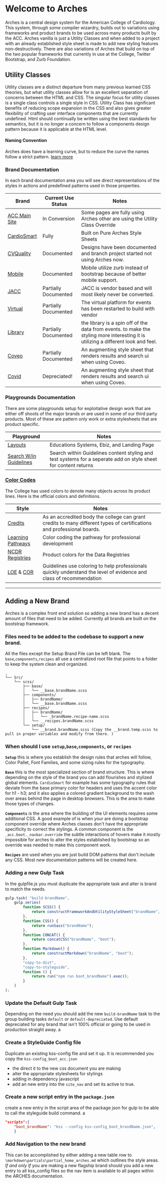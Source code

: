 
# Welcome to Arches 

Arches is a central design system for the American College of Cardiology. This system, through some compiler wizardry, builds out to variations using frameworks and product brands to be used across many products built by the ACC.  Arches vanilla is just a Utility Classes and when added to a project with an already established style sheet is made to add new styling features non-destructively. There are also variations of Arches that build on top of the two popular frameworks that currently in use at the College, Twitter Bootstrap, and Zurb Foundation.

## Utility Classes

Utility classes are a distinct departure from many previous learned CSS theories, but what utility classes allow for is an excellent separation of concerns between the HTML and CSS. The singular focus for utility classes is a single class controls a single style in CSS. Utility Class has significant benefits of reducing scope expansion in the CSS and also gives greater flexibility of crafting user interface components that are currently undefined. Html should continually be written using the best standards for semantics, but it is no longer a concern to follow a components design pattern because it is applicable at the HTML level.

#### Naming Convention

Arches does have a learning curve, but to reduce the curve the names follow a strict pattern. <a class="link" href="./section-uc.html"> learn more</a>

### Brand Documentation

In each brand documentation area you will see direct representations of the styles in actions and predefined patterns used in those properties.


| Brand                            | Current Use Status   | Notes                                                                                                                              |
| -------------------------------- | -------------------- | ---------------------------------------------------------------------------------------------------------------------------------- |
| [ACC Main Site](boot_acc/)       | In Conversion        | Some pages are fully using Arches other are using the Utility Class Override                                                       |
| [CardioSmart](boot_cardiosmart/) | Fully                | Built on Pure Arches Style Sheets                                                                                                  |
| [CVQuality](boot_cvquality/)     | Documented           | Designs have been documented and branch project started not using Arches now.                                                      |
| [Mobile](zurb_acc/)              | Documented           | Mobile utilize zurb instead of bootstrap because of better mobile support.                                                         |
| [JACC](boot_journal/)            | Partially Documented | JACC is vendor based and will most likely never be converted.                                                                      |
| [Virtual](boot_virtual/)         | Partially Documented | The virtual platform for events has been restarted to build with vendor                                                            |
| [Library](boot_library/)         | Partially Documented | the library is a spin off of the data from events. to make the styling more interesting it is utilizing a different look and feel. |
| [Coveo](coveo/)         	   | Partially Documented | An augmenting style sheet that renders results and search ui when using Coveo. |
| [Covid](boot_covid/)         	   | Depreciated! | An augmenting style sheet that renders results and search ui when using Coveo. |

### Playgrounds Documentation

There are some playgrounds setup for exploitative design work that are either off shoots of the major brands or are used in some of our third party products. Most of these are pattern only work or extra stylesheets that are product specific. 

| Playground                          | Notes                                                                                                           |
| ----------------------------------- | --------------------------------------------------------------------------------------------------------------- |
| [Layouts](layout_demo/)             | Educations Systems, Ebiz, and Landing Page                                                                      |
| [Search W/in Guidelines](glsearch/) | Search within Guidelines content styling and test systems for a seperate add on style sheet for content returns |

### [Color Codes](color_codes/)

The College has used colors to denote many objects across its product lines. Here is the official colors and definitions. 

| Style                                                                                       | Notes                                                                                                                  |
| ------------------------------------------------------------------------------------------- | ---------------------------------------------------------------------------------------------------------------------- |
| [Credits](color_codes/section-credit-colors.html)                                           | As an accredited body the college can grant credits to many different types of certifications and professional boards. |
| [Learning Pathways](color_codes/section-pathway-colors.html)                                | Color coding the pathway for professional development                                                                  |
| [NCDR Registries](color_codes/section-registrycolors.html)                                  | Product colors for the Data Registries                                                                                 |
| [LOE](color_codes/section-loe-colors.html) &amp; [COR](color_codes/section-cor-colors.html) | Guidelines use coloring to help professionals quickly understand the  level of evidence and class of recommendation    |

___
## Adding a New Brand
Arches is a complex front end solution so adding a new brand has a decent amount of files that need to be added. Currently all brands are built on the bootstrap framework.

### Files need to be added to the codebase to support a new brand.

All the files except the Setup Brand File can be left blank. The `base`,`components`,`recipes` all use a centralized root file that points to a folder to keep the system clean and organized. 
~~~
.
└── Src/
    └── scss/
        ├── base/
        │   └── __base.brandName.scss
        ├── components/
        │   ├── brandName/
        │   └── __base.brandName.scss
        ├── recipes/
        │   ├── brandName/
        │   │   └── _brandName.recipe-name.scss
        │   └── __recipes.brandName.scss
        └── setup/
            └── __brand.brandName.scss (Copy the __brand.temp.scss to pull in proper variables and modify from there. )

~~~

### When should I use `setup`,`base`,`components`, or `recipes`

__`Setup`__ this is where you establish the design rules that arches will follow, Color Pallet, Font Families, and some sizing rules for the typography. 

__`Base`__ this is the most specialized section of brand structure. This is where depending on the style of the brand you can add flourishes and stylized global elements. `CardioSmart` for example has some typography rules that deviate from the base primary color for headers and uses the accent color for h1 - h3; and it also applies a colored gradient background to the wash over areas behind the page in desktop browsers. This is the area to make those types of changes.

__`Components`__ is the area where the building of the UI elements requires some additional CSS.  A good example of is when your are doing a bootstrap component override where Arches classes don't have the appropriate specificity to correct the stylings.  A common component is the `_acc.boot._navbar.override` the subtle interactions of hovers make it mostly impossible for arches to alter the styles established by bootstrap so an override was needed to make this component work. 

__`Recipes`__ are used when you are just build DOM patterns that don't include any CSS.  Most *new* documentation patterns will be created here. 

### Adding a new Gulp Task

In the gulpfile.js you must duplicate the appropriate task and alter is brand to match the needs.

~~~javascript
gulp.task( "build-brandName",
	gulp.series(
		function SCSS() {
			return constructFrameworkAndUtilityStyleSheet("brandName", "boot");
		},
		function CSS() {
			return runSass("brandName");
		},
		function CONCAT() {
			return concatCSS("brandName", "boot");
		},
		function Markdown() {
			return constructMarkdown("brandName", "boot");
		},
		"copy-to-dist",
		"copy-to-styleguide",
		function () {
			return run("npm run boot_brandName").exec();
		}
	)
);
~~~

### Update the Default Gulp Task

Depending on the need you should add the new `build-brandName` task to the group building tasks `default` or `default-depreciated`. Use default depreciated for any brand that isn't 100% official or going to be used in production straight away. a

### Create a StyleGuide Config file

Duplicate an existing kss-config file and set it up. It is recommended you copy the `kss-config_boot_acc.json`

* the direct it to the new css document you are making
* alter the appropriate stylesheets for stylings
* adding in dependency javascript
* add an new entry into the `site_nav` and set its active to true.

### Create a new script entry in the `package.json`

create a new entry in the script area of the package json for gulp to be able to call the styleguide build command. a

~~~json
"scripts":{
	"boot_brandName": "kss --config kss-config_boot_brandName.json",	
	}
~~~

### Add Navigation to the new brand 

This can be accomplished by either adding a new table row to `\markdown\partials\partial_home_arches.md` which outlines the style areas. *If and only If* you are making a new flagship brand should you add a new entry to all kss_config files so the nav item is available to all pages within the ARCHES documentation. 

